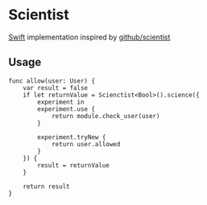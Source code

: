 # Scientist

[Swift](https://swift.org) implementation inspired by [github/scientist](https://github.com/github/scientist)

## Usage

    func allow(user: User) {
	    var result = false
	    if let returnValue = Scienctist<Bool>().science({
	    	experiment in
	    	experiment.use {
	    		return module.check_user(user)
	    	}

	    	experiment.tryNew {
	    		return user.allowed
	    	}
	    }) {
	    	result = returnValue
	    }

	    return result
    }

